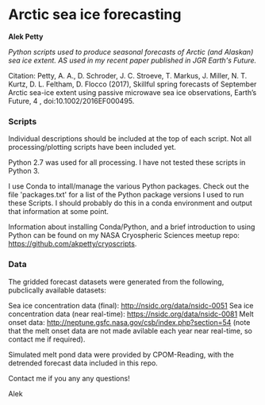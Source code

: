 # Arctic sea ice forecasting
**Alek Petty**

*Python scripts used to produce seasonal forecasts of Arctic (and Alaskan) sea ice extent. AS used in my recent paper published in JGR Earth's Future.*

Citation:
Petty, A. A., D. Schroder, J. C. Stroeve, T. Markus, J. Miller, N. T. Kurtz, D. L. Feltham, D. Flocco (2017), Skillful spring forecasts of September Arctic sea-ice extent using passive microwave sea ice observations, Earth’s Future, 4 , doi:10.1002/2016EF000495.

### Scripts

Individual descriptions should be included at the top of each script. Not all processing/plotting scripts have been included yet.

Python 2.7 was used for all processing. I have not tested these scripts in Python 3.

I use Conda to intall/manage the various Python packages. Check out the file 'packages.txt' for a list of the Python package versions I used to run these Scripts. I should probably do this in a conda environment and output that information at some point.

Information about installing Conda/Python, and a brief introduction to using Python can be found on my NASA Cryospheric Sciences meetup repo: https://github.com/akpetty/cryoscripts.

### Data

The gridded forecast datasets were generated from the following, pubclically available datasets:

Sea ice concentration data (final): http://nsidc.org/data/nsidc-0051 
Sea ice concentration data (near real-time): https://nsidc.org/data/nsidc-0081
Melt onset data: http://neptune.gsfc.nasa.gov/csb/index.php?section=54
(note that the melt onset data are not made avilable each year near real-time, so contact me if required).

Simulated melt pond data were provided by CPOM-Reading, with the detrended forecast data included in this repo.

Contact me if you any any questions!

Alek

